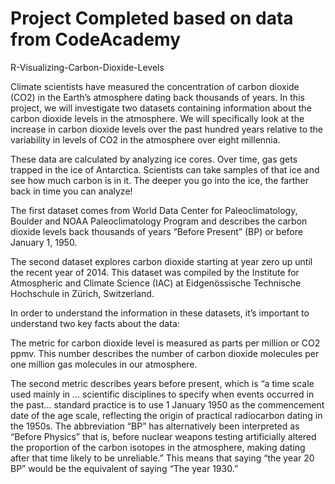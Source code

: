 # Project Completed based on data from CodeAcademy 
R-Visualizing-Carbon-Dioxide-Levels

Climate scientists have measured the concentration of carbon dioxide (CO2) in the Earth’s atmosphere dating back thousands of years. In this project, we will investigate two datasets containing information about the carbon dioxide levels in the atmosphere. We will specifically look at the increase in carbon dioxide levels over the past hundred years relative to the variability in levels of CO2 in the atmosphere over eight millennia.

These data are calculated by analyzing ice cores. Over time, gas gets trapped in the ice of Antarctica. Scientists can take samples of that ice and see how much carbon is in it. The deeper you go into the ice, the farther back in time you can analyze!

The first dataset comes from World Data Center for Paleoclimatology, Boulder and NOAA Paleoclimatology Program and describes the carbon dioxide levels back thousands of years “Before Present” (BP) or before January 1, 1950.

The second dataset explores carbon dioxide starting at year zero up until the recent year of 2014. This dataset was compiled by the Institute for Atmospheric and Climate Science (IAC) at Eidgenössische Technische Hochschule in Zürich, Switzerland.

In order to understand the information in these datasets, it’s important to understand two key facts about the data:

The metric for carbon dioxide level is measured as parts per million or CO2 ppmv. This number describes the number of carbon dioxide molecules per one million gas molecules in our atmosphere.

The second metric describes years before present, which is “a time scale used mainly in … scientific disciplines to specify when events occurred in the past… standard practice is to use 1 January 1950 as the commencement date of the age scale, reflecting the origin of practical radiocarbon dating in the 1950s. The abbreviation “BP” has alternatively been interpreted as “Before Physics” that is, before nuclear weapons testing artificially altered the proportion of the carbon isotopes in the atmosphere, making dating after that time likely to be unreliable.” This means that saying “the year 20 BP” would be the equivalent of saying “The year 1930.”
